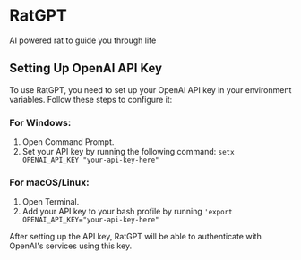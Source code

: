 # RatGPT
AI powered rat to guide you through life

## Setting Up OpenAI API Key

To use RatGPT, you need to set up your OpenAI API key in your environment variables. Follow these steps to configure it:

### For Windows:

1. Open Command Prompt.
2. Set your API key by running the following command: `setx OPENAI_API_KEY "your-api-key-here"`
### For macOS/Linux:

1. Open Terminal.
2. Add your API key to your bash profile by running `'export OPENAI_API_KEY="your-api-key-here"`


After setting up the API key, RatGPT will be able to authenticate with OpenAI's services using this key.
